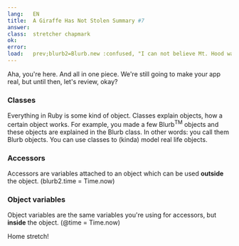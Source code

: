 ```yaml
---
lang:   EN
title:  A Giraffe Has Not Stolen Summary #7
answer: 
class:  stretcher chapmark
ok:     
error:  
load:   prev;blurb2=Blurb.new :confused, "I can not believe Mt. Hood was stolen!"
---
```


Aha, you're here. And all in one piece. We're still going to make your app real,
but until then, let's review, okay?

### Classes
Everything in Ruby is some kind of object. Classes explain objects, how a certain object works.
For example, you made a few Blurb<sup>TM</sup> objects and these objects are explained in the Blurb
class.
In other words: you call them Blurb objects.
You can use classes to (kinda) model real life objects.

### Accessors
Accessors are variables attached to an object which can be used __outside__ the object.
(blurb2.time = Time.now)

### Object variables
Object variables are the same variables you're using for accessors, but __inside__ the object.
(@time = Time.now)


<div class="foxes">Home stretch!</div>